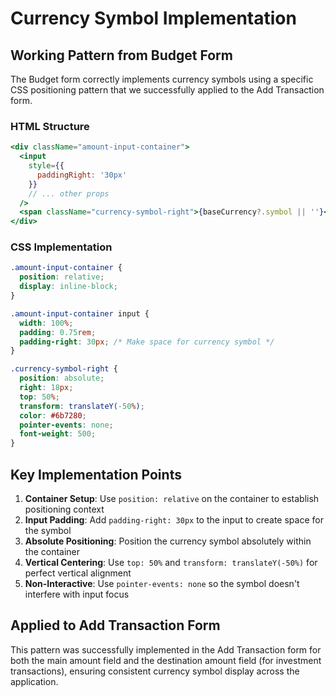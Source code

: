 # Currency Symbol Implementation

## Working Pattern from Budget Form

The Budget form correctly implements currency symbols using a specific CSS positioning pattern that we successfully applied to the Add Transaction form.

### HTML Structure

```jsx
<div className="amount-input-container">
  <input
    style={{
      paddingRight: '30px'
    }}
    // ... other props
  />
  <span className="currency-symbol-right">{baseCurrency?.symbol || ''}</span>
</div>
```

### CSS Implementation

```css
.amount-input-container {
  position: relative;
  display: inline-block;
}

.amount-input-container input {
  width: 100%;
  padding: 0.75rem;
  padding-right: 30px; /* Make space for currency symbol */
}

.currency-symbol-right {
  position: absolute;
  right: 18px;
  top: 50%;
  transform: translateY(-50%);
  color: #6b7280;
  pointer-events: none;
  font-weight: 500;
}
```

## Key Implementation Points

1. **Container Setup**: Use `position: relative` on the container to establish positioning context
2. **Input Padding**: Add `padding-right: 30px` to the input to create space for the symbol
3. **Absolute Positioning**: Position the currency symbol absolutely within the container
4. **Vertical Centering**: Use `top: 50%` and `transform: translateY(-50%)` for perfect vertical alignment
5. **Non-Interactive**: Use `pointer-events: none` so the symbol doesn't interfere with input focus

## Applied to Add Transaction Form

This pattern was successfully implemented in the Add Transaction form for both the main amount field and the destination amount field (for investment transactions), ensuring consistent currency symbol display across the application.